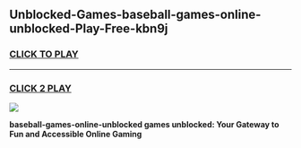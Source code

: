 
## Unblocked-Games-baseball-games-online-unblocked-Play-Free-kbn9j
<h3>
<a href="https://premium76.site?title=baseball-games-online-unblocked&ref=21A">CLICK TO PLAY</a></h3>
<hr>

<h3>
<a href="https://premium76.site?title=baseball-games-online-unblocked&ref=21A">CLICK 2 PLAY</a>
  
</h3>

<a href="https://premium76.site?title=baseball-games-online-unblocked&ref=21A"><img src="https://clearcache.store/games.png"></a>


**baseball-games-online-unblocked games unblocked: Your Gateway to Fun and Accessible Online Gaming**

